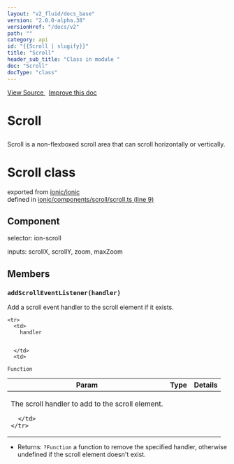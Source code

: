 ```yaml
---
layout: "v2_fluid/docs_base"
version: "2.0.0-alpha.38"
versionHref: "/docs/v2"
path: ""
category: api
id: "{{Scroll | slugify}}"
title: "Scroll"
header_sub_title: "Class in module "
doc: "Scroll"
docType: "class"
---
```



<div class="improve-docs">
  <a href='http://github.com/driftyco/ionic2/tree/master/ionic/components/scroll/scroll.ts#L8'>
    View Source
  </a>
  &nbsp;
  <a href='http://github.com/driftyco/ionic2/edit/master/ionic/components/scroll/scroll.ts#L8'>
    Improve this doc
  </a>
</div>




<h1 class="api-title">

  Scroll



</h1>





<p>Scroll is a non-flexboxed scroll area that can scroll horizontally or
vertically.</p>


<h1 class="class export">Scroll <span class="type">class</span></h1>
<p class="module">exported from <a href='undefined'>ionic/ionic</a><br/>
defined in <a href="https://github.com/driftyco/ionic2/tree/master/ionic/components/scroll/scroll.ts#L9-L63">ionic/components/scroll/scroll.ts (line 9)</a>
</p>
<h2>Component</h2>
  <span>selector: ion-scroll</span>

  <span>inputs: scrollX, scrollY, zoom, maxZoom</span>


<h2>Members</h2>

<div id="addScrollEventListener"></div>
<h3>
  <code>addScrollEventListener(handler)</code>

</h3>

Add a scroll event handler to the scroll element if it exists.



<table class="table" style="margin:0;">
  <thead>
    <tr>
      <th>Param</th>
      <th>Type</th>
      <th>Details</th>
    </tr>
  </thead>
  <tbody>
    
    <tr>
      <td>
        handler
        
        
      </td>
      <td>
        
  <code>Function</code>
      </td>
      <td>
        <p>The scroll handler to add to the scroll element.</p>

        
      </td>
    </tr>
    
  </tbody>
</table>






* Returns: 
  <code>?Function</code> a function to remove the specified handler, otherwise
undefined if the scroll element doesn't exist.





